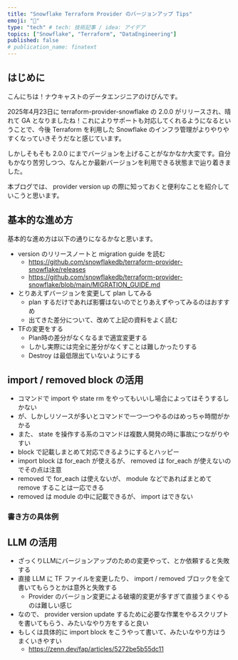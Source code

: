 ```yaml
---
title: "Snowflake Terraform Provider のバージョンアップ Tips"
emoji: "💨"
type: "tech" # tech: 技術記事 / idea: アイデア
topics: ["Snowflake", "Terraform", "DataEngineering"]
published: false
# publication_name: finatext
---
```


## はじめに

こんにちは！ナウキャストのデータエンジニアのけびんです。

2025年4月23日に terraform-provider-snowflake の 2.0.0 がリリースされ、晴れて GA となりましたね！これによりサポートも対応してくれるようになるということで、今後 Terraform を利用した Snowflake のインフラ管理がよりやりやすくなっていきそうだなと感じています。

しかしそもそも 2.0.0 にまでバージョンを上げることがなかなか大変です。自分もかなり苦労しつつ、なんとか最新バージョンを利用できる状態まで辿り着きました。

本ブログでは、 provider version up の際に知っておくと便利なことを紹介していこうと思います。



## 基本的な進め方

基本的な進め方は以下の通りになるかなと思います。


* version のリリースノートと migration guide を読む
  * https://github.com/snowflakedb/terraform-provider-snowflake/releases
  * https://github.com/snowflakedb/terraform-provider-snowflake/blob/main/MIGRATION_GUIDE.md
* とりあえずバージョンを変更して plan してみる
  * plan するだけであれば影響はないのでとりあえずやってみるのはおすすめ
  * 出てきた差分について、改めて上記の資料をよく読む
* TFの変更をする
  * Plan時の差分がなくなるまで適宜変更する
  * しかし実際には完全に差分がなくすことは難しかったりする
  * Destroy は最低限出ていないようにする



## import / removed block の活用

* コマンドで import や state rm をやってもいいし場合によってはそうするしかない
* が、しかしリソースが多いとコマンドで一つ一つやるのはめっちゃ時間がかかる
* また、 state を操作する系のコマンドは複数人開発の時に事故につながりやすい
* block で記載しまとめて対応できるようにするとハッピー
* import block は for_each が使えるが、 removed は for_each が使えないのでその点は注意
* removed で for_each は使えないが、 module などであればまとめて remove することは一応できる
* removed は module の中に記載できるが、 import はできない

### 書き方の具体例



## LLM の活用

* ざっくりLLMにバージョンアップのための変更やって、とか依頼すると失敗する
* 直接 LLM に TF ファイルを変更したり、 import / removed ブロックを全て書いてもらうとかは意外と失敗する
  * Provider のバージョン変更による破壊的変更が多すぎて直接うまくやるのは難しい感じ
* なので、 provider version update するために必要な作業をやるスクリプトを書いてもらう、みたいなやり方をすると良い
* もしくは具体的に import block をこうやって書いて、みたいなやり方はうまくいきやすい
  * https://zenn.dev/fap/articles/5272be5b55dc11